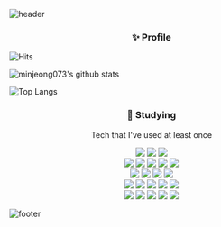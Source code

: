
![header](https://capsule-render.vercel.app/api?type=waving&color=gradient&customColorList=0,3,5&height=200&section=header&text=minjeong%20github&fontSize=50)

### <p align="center"> :sparkles: Profile 

![Hits](https://hits.seeyoufarm.com/api/count/incr/badge.svg?url=https%3A%2F%2Fgithub.com%2Fminjeong073&count_bg=%23B6E0ED&title_bg=%23EFB4B4&icon=github.svg&icon_color=%23FFFFFF&title=GitHub&edge_flat=false) 
<!-- <a href="https://dongguring.tistory.com"><img src="https://img.shields.io/badge/Tistory-36465D?style=flat-square&logo=Tistory&logoColor=white"/></a> -->
</p>

<!-- github 통계 -->
![minjeong073's github stats](https://github-readme-stats.vercel.app/api?username=minjeong073&show_icons=true&theme=flag-india)


<!-- 언어 사용량 통계 -->
![Top Langs](https://github-readme-stats.vercel.app/api/top-langs/?username=minjeong073&show_icons=true&hide_border=true&theme=flag-india)


<!-- 저장소 핀 -->
<!-- spring project memo -->
<!-- ![Readme Card](https://github-readme-stats.vercel.app/api/pin/?username=minjeong073&repo=SpringProject_Memo&theme=flag-india) -->

<!-- spring project donggram -->
<!-- ![Readme Card](https://github-readme-stats.vercel.app/api/pin/?username=minjeong073&repo=SpringProject_Donggram&theme=flag-india) -->


### <p align="center"> :seedling:  Studying</p>
<p align="center">Tech that I've used at least once</p>

<p align="center">
  <img  src="https://img.shields.io/badge/Java-007396?style=flat-square&logo=OpenJDK&logoColor=white"/>
  <img  src="https://img.shields.io/badge/Spring-6DB33F?style=flat-square&logo=Spring&logoColor=white"/>
  <img  src="https://img.shields.io/badge/Spring Boot-6DB33F?style=flat-square&logo=SpringBoot&logoColor=white"/>
  <br>
  <img src="https://img.shields.io/badge/CSS3-1572B6?style=flat-square&logo=CSS3&logoColor=white"/>
  <img  src="https://img.shields.io/badge/HTML5-E34F26?style=flat-square&logo=HTML5&logoColor=white"/>
  <img  src="https://img.shields.io/badge/JavaScript-F7DF1E?style=flat-square&logo=JavaScript&logoColor=black"/>
  <img src="https://img.shields.io/badge/jQuery-0769AD?style=flat-square&logo=jQuery&logoColor=white"/>
  <img src="https://img.shields.io/badge/Bootstrap-7952B3?style=flat-square&logo=Bootstrap&logoColor=white"/>
  <br>
  <img src="https://img.shields.io/badge/MySQL-4479A1?style=flat-square&logo=MySQL&logoColor=white"/>
  <img src="https://img.shields.io/badge/Gradle-02303A?style=flat-square&logo=Gradle&logoColor=white"/>
  <img  src="https://img.shields.io/badge/tomcat-F8DC75?style=flat-square&logo=ApacheTomcat&logoColor=black"/>
  <img  src="https://img.shields.io/badge/Maven-C71A36?style=flat-square&logo=ApacheMaven&logoColor=white"/>
  <br>
  <img src="https://img.shields.io/badge/Amazon EC2-FF9900?style=flat-square&logo=Amazon EC2&logoColor=white"/>
  <img  src="https://img.shields.io/badge/Linux-FCC624?style=flat-square&logo=Linux&logoColor=black"/>
  <img src="https://img.shields.io/badge/Flask-000000?style=flat-square&logo=Flask&logoColor=white"/>
  <img src="https://img.shields.io/badge/C++-00599C?style=flat-square&logo=C%2B%2B&logoColor=white"/>
  <img src="https://img.shields.io/badge/Python-3376AB?style=flat-square&logo=Python&logoColor=white"/>
  <br>
  <img src="https://img.shields.io/badge/Docker-2496ED?style=flat-square&logo=Docker&logoColor=white"/>
  <img src="https://img.shields.io/badge/Slack-4A154B?style=flat-square&logo=Slack&logoColor=white"/>
  <img src="https://img.shields.io/badge/Jenkins-D24939?style=flat-square&logo=Jenkins&logoColor=white"/>
  <img src="https://img.shields.io/badge/Postman-FF6C37?style=flat-square&logo=Postman&logoColor=white"/>
  <img src="https://img.shields.io/badge/Ubuntu-E95420?style=flat-square&logo=Ubuntu&logoColor=white"/>

</p>

![footer](https://capsule-render.vercel.app/api?type=waving&color=gradient&customColorList=0,3,5&height=200&section=footer)
